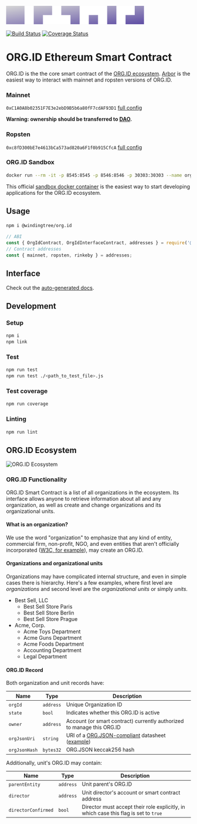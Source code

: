 <a href="https://orgid.tech"><img src="https://github.com/windingtree/branding/raw/master/org.id/svg/org.id-logo.svg" height="50px" alt="ORG.ID">

[![Build Status](https://travis-ci.org/windingtree/org.id.svg?branch=master)](https://travis-ci.org/windingtree/org.id)
[![Coverage Status](https://coveralls.io/repos/github/windingtree/org.id/badge.svg?branch=master)](https://coveralls.io/github/windingtree/org.id?branch=master&v=2.0)

# ORG.ID Ethereum Smart Contract

ORG.ID is the the core smart contract of the [ORG.ID ecosystem](https://orgid.tech). [Arbor](https://arbor.fm) is the easiest way to interact with mainnet and ropsten versions of ORG.ID.

### Mainnet

`0xC1A0A8b02351F7E3e2ebD9B5b6a80fF7cdAF93D1` [full config](./.openzeppelin/main-OrgId.json)

**Warning: ownership should be transferred to [DAO](https://github.com/windingtree/dao).**

### Ropsten

`0xc8fD300bE7e4613bCa573ad820a6F1f0b915CfcA` [full config](./.openzeppelin/ropsten-OrgId.json)

### ORG.ID Sandbox

```sh
docker run --rm -it -p 8545:8545 -p 8546:8546 -p 30303:30303 --name org.id-sandbox windingtree/org.id-sandbox
```

This official [sandbox docker container](https://hub.docker.com/r/windingtree/org.id-sandbox) is the easiest way to start developing applications for the ORG.ID ecosystem.

## Usage

```sh
npm i @windingtree/org.id
```
```javascript
// ABI
const { OrgIdContract, OrgIdInterfaceContract, addresses } = require('@windingtree/org.id');
// Contract addresses
const { mainnet, ropsten, rinkeby } = addresses;
```

## Interface

Check out the [auto-generated docs](./docs/OrgId.md).

## Development

### Setup

```sh
npm i
npm link
```

### Test

```sh
npm run test
npm run test ./<path_to_test_file>.js
```

### Test coverage

```sh
npm run coverage
```

### Linting

```sh
npm run lint

```

## ORG.ID Ecosystem

![ORG.ID Ecosystem](./assets/orgid-ecosystem.png)

### ORG.ID Functionality

ORG.ID Smart Contract is a list of all organizations in the ecosystem. Its interface allows anyone to retrieve information about all and any organization, as well as create and change organizations and its organizational units.

#### What is an organization?

We use the word "organization" to emphasize that any kind of entity, commercial firm, non-profit, NGO, and even entities that aren't officially incorporated ([W3C, for example](https://www.w3.org/Consortium/facts.html)), may create an ORG.ID.

#### Organizations and organizational units

Organizations may have complicated internal structure, and even in simple cases there is hierarchy. Here's a few examples, where first level are *organizations* and second level are the *organizational units* or simply *units.*

- Best Sell, LLC
  - Best Sell Store Paris
  - Best Sell Store Berlin
  - Best Sell Store Prague
- Acme, Corp.
  - Acme Toys Department
  - Acme Guns Department
  - Acme Foods Department
  - Accounting Department
  - Legal Department

#### ORG.ID Record

Both organization and unit records have:

| **Name** | **Type** | **Description** |
|-|-|-|
| `orgId` | `address` | Unique Organization ID |
| `state` | `bool` | Indicates whether this ORG.ID is active |
| `owner` | `address` | Account (or smart contract) currently authorized to manage this ORG.ID |
| `orgJsonUri` | `string` | URI of a [ORG.JSON-compliant](https://github.com/windingtree/org.json-schema) datasheet ([example](https://gist.githubusercontent.com/kvakes/0f728d60add6561f18d173c01f87a5bd/raw/9ba3c6fd08c29daaff9809ffa04be09a66196900/glider.json)) |
| `orgJsonHash` | `bytes32` | ORG.JSON keccak256 hash |

Additionally, unit's ORG.ID may contain:

| **Name** | **Type** | **Description** |
|-|-|-|
| `parentEntity` | `address` | Unit parent's ORG.ID |
| `director` | `address` | Unit director's account or smart contract address |
| `directorConfirmed` | `bool` | Director must accept their role explicitly, in which case this flag is set to `true` |
